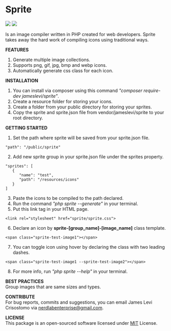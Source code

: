 # Sprite

![](https://img.shields.io/badge/packagist-v1.0.4-informational?style=flat&logo=<LOGO_NAME>&logoColor=white&color=2bbc8a) ![](https://img.shields.io/badge/license-MIT-informational?style=flat&logo=<LOGO_NAME>&logoColor=white&color=2bbc8a)
 
Is an image compiler written in PHP created for web developers. Sprite takes away the hard work of compiling icons using traditional ways.

**FEATURES**  
1. Generate multiple image collections.
2. Supports png, gif, jpg, bmp and webp icons.
3. Automatically generate css class for each icon.

**INSTALLATION**  
1. You can install via composer using this command *"composer require-dev jameslevi/sprite"*.
2. Create a resource folder for storing your icons.
3. Create a folder from your public directory for storing your sprites.
4. Copy the sprite and sprite.json file from vendor/jameslevi/sprite to your root directory.

**GETTING STARTED**  
1. Set the path where sprite will be saved from your sprite.json file.
```
"path": "/public/sprite"
```  
2. Add new sprite group in your sprite.json file under the sprites property.
```
"sprites": [
   {
      "name": "test",
      "path": "/resources/icons"
   }
]
```  
3. Paste the icons to be compiled to the path declared.
4. Run the command *"php sprite --generate"* in your terminal.
5. Put this link tag in your HTML page.
```
<link rel="stylesheet" href="sprite/sprite.css">
```  
6. Declare an icon by **sprite-[group_name]-[image_name]** class template.
```
<span class="sprite-test-image1"></span>
```  
7. You can toggle icon using hover by declaring the class with two leading dashes.
```
<span class="sprite-test-image1 --sprite-test-image2"></span>
```  
8. For more info, run *"php sprite --help"* in your terminal.

**BEST PRACTICES**  
Group images that are same sizes and types.

**CONTRIBUTE**  
For bug reports, commits and suggestions, you can email James Levi Crisostomo via nerdlabenterprise@gmail.com.


**LICENSE**  
This package is an open-sourced software licensed under [MIT](https://opensource.org/licenses/MIT) License.
